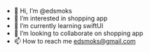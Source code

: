 - 👋 Hi, I’m @edsmoks
- 👀 I’m interested in shopping app
- 🌱 I’m currently learning swiftUI
- 💞️ I’m looking to collaborate on shopping app
- 📫 How to reach me edsmoks@gmail.com

<!---
edsmoks/edsmoks is a ✨ special ✨ repository because its `README.md` (this file) appears on your GitHub profile.
You can click the Preview link to take a look at your changes.
--->
